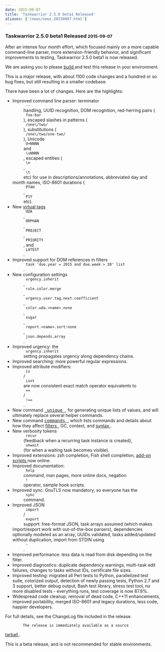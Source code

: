 ```yaml
---
date: 2015-09-07
title: 'Taskwarrior 2.5.0 beta1 Released'
aliases: ['/news/news.20150907.html']
---
```

<div class="col-md-8 main">
 <div class="row">
  <h3>
   Taskwarrior 2.5.0 beta1 Released
   <small>
    2015-09-07
   </small>
  </h3>
  <p>
   After an intense four month effort, which focused mainly on a more
            capable command-line parser, more extension-friendly behavior, and
            significant improvements to testing, Taskwarrior 2.5.0 beta1 is
            now released.
  </p>
  <p>
   We are asking you to please
   <a href="/docs/build.html">
    build
   </a>
   and test this release in your environment.
  </p>
  <p>
   This is a major release, with about 1100 code changes and a hundred
            or so bug fixes, but still resulting in a smaller codebase.
  </p>
  <p>
   There have been a lot of changes. Here are the highlights:
  </p>
  <p>
   <ul>
    <li>
     Improved command line parser: terminator
     <code>
      --
     </code>
     handling, UUID recognition, DOM recognition, red-herring pairs (
     <code>
      foo:bar
     </code>
     ), escaped slashes in patterns (
     <code>
      /one\/two/
     </code>
     ), substitutions (
     <code>
      /one\/two/one-two/
     </code>
     ), Unicode
     <code>
      U+NNNN
     </code>
     and
     <code>
      \uNNNN
     </code>
     , escaped entities (
     <code>
      \n
     </code>
     ,
     <code>
      \t
     </code>
     etc) for use in descriptions/annotations, abbreviated day and month names, ISO-8601 durations (
     <code>
      PT4H
     </code>
     ,
     <code>
      P1Y
     </code>
     etc).
    </li>
    <li>
     New
     <a href="/docs/tags.html">
      virtual tags
     </a>
     <code>
      UDA
     </code>
     ,
     <code>
      ORPHAN
     </code>
     ,
     <code>
      PROJECT
     </code>
     ,
     <code>
      PRIORITY
     </code>
     , and
     <code>
      LATEST
     </code>
     .
    </li>
    <li>
     Improved support for DOM references in filters
     <code>
      task 'due.year = 2015 and due.week &gt; 20' list
     </code>
     .
    </li>
    <li>
     New configuration settings
     <code>
      urgency.inherit
     </code>
     ,
     <code>
      rule.color.merge
     </code>
     ,
     <code>
      urgency.user.tag.next.coefficient
     </code>
     ,
     <code>
      color.uda.&lt;name&gt;.none
     </code>
     ,
     <code>
      sugar
     </code>
     ,
     <code>
      report.&lt;name&gt;.sort:none
     </code>
     ,
     <code>
      json.depends.array
     </code>
     .
    </li>
    <li>
     Improved urgency: the
     <code>
      urgency.inherit
     </code>
     setting propagates urgency along dependency chains.
    </li>
    <li>
     Improved searching: more powerful regular expressions.
    </li>
    <li>
     Improved attribute modifiers:
     <code>
      is
     </code>
     /
     <code>
      isnt
     </code>
     are now consistent exact match operator equivalents to
     <code>
      ==
     </code>
     /
     <code>
      !==
     </code>
     .
    </li>
    <li>
     New command
     <a href="/docs/commands/_unique.html">
      <samp>
       _unique
      </samp>
     </a>
     , for generating unique lists of values, and will ultimately replace several helper commands.
    </li>
    <li>
     New command
     <a href="/docs/commands/commands.html">
      <samp>
       commands
      </samp>
     </a>
     , which lists commands and details about how they affect
     <a href="/docs/filter.html">
      filters
     </a>
     , GC, context, and
     <a href="/docs/syntax.html">
      syntax
     </a>
     .
    </li>
    <li>
     New verbosity tokens
     <code>
      recur
     </code>
     (feedback when a recurring task instance is created),
     <code>
      unwait
     </code>
     (for when a waiting task becomes visible).
    </li>
    <li>
     Improved extensions: zsh completion, Fish shell completion,
     <a href="/tools/#exts">
      add-on scripts
     </a>
     now online.
    </li>
    <li>
     Improved documentation:
     <code>
      help
     </code>
     command, man pages, more online docs, negation
     <code>
      !
     </code>
     operator, sample hook scripts.
    </li>
    <li>
     Improved sync: GnuTLS now mandatory, so everyone has the
     <code>
      sync
     </code>
     command.
    </li>
    <li>
     Improved JSON
     <code>
      import
     </code>
     /
     <code>
      export
     </code>
     support: free-format JSON, task arrays assumed (which makes import/export work with out-of-the-box parsers), dependencies optionally modeled as an array, UUIDs validated, tasks added/updated without duplication, import from STDIN using
     <code>
      -
     </code>
     .
    </li>
    <li>
     Improved performance: less data is read from disk depending on the filter.
    </li>
    <li>
     Improved diagnostics: duplicate dependency warnings, multi-task edit failures, changes to tasks without IDs, certificate file sizes.
    </li>
    <li>
     Improved testing: migrated all Perl tests to Python, parallelized test suite, colorized output, detection of newly passing tests, Python 2.7 and 3 support, better debug output, Bash test library, stress test tool, no more disabled tests - everything runs, test coverage is now 87.8%.
    </li>
    <li>
     Widespread code cleanup, removal of dead code, C++11 enhancements, improved portability, merged ISO-8601 and legacy durations, less code, happier developers.
    </li>
   </ul>
  </p>
  <p>
   For full details, see the ChangeLog file included in the release.

            The release is immediately available as a source
   <a href="/download/task-latest.tar.gz">
    tarball
   </a>
   .
  </p>
  <p>
   This is a beta release, and is not recommended for stable environments.
  </p>
  <br/>
  <br/>
 </div>
</div>

